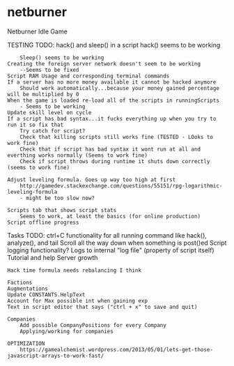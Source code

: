 # netburner
Netburner Idle Game

TESTING TODO:
	hack() and sleep() in a script
		hack() seems to be working
			
		Sleep() seems to be working
	Creating the foreign server network doesn't seem to be working
		--Seems to be fixed 
	Script RAM Usage and corresponding terminal commands
	If a server has no more money available it cannot be hacked anymore
		Should work automatically...because your money gained percentage will be multiplied by 0
	When the game is loaded re-load all of the scripts in runningScripts
		- Seems to be working
	Update skill level on cycle
	If a script has bad syntax...it fucks everything up when you try to run it so fix that
		Try catch for script?
		Check that killing scripts still works fine (TESTED - LOoks to work fine)
		Check that if script has bad syntax it wont run at all and everthing works normally (Seems to work fine)
		Check if script throws during runtime it shuts down correctly (seems to work fine)
		
	Adjust leveling formula. Goes up way too high at first
		http://gamedev.stackexchange.com/questions/55151/rpg-logarithmic-leveling-formula
		- might be too slow now? 
		
	Scripts tab that shows script stats
		Seems to work, at least the basics (for online production)
	Script offline progress
	
Tasks TODO:
	ctrl+C functionality for all running command like hack(), analyze(), and tail 
	Scroll all the way down when something is post()ed
	Script logging functionality? Logs to internal "log file" (property of script itself)
	Tutorial and help
	Server growth
	
	Hack time formula needs rebalancing I think
	
	Factions
	Augmentations
	Update CONSTANTS.HelpText
	Account for Max possible int when gaining exp
	Text in script editor that says ("ctrl + x" to save and quit)
	
	Companies
		Add possible CompanyPositions for every Company
		Applying/working for companies
	
	OPTIMIZATION
		https://gamealchemist.wordpress.com/2013/05/01/lets-get-those-javascript-arrays-to-work-fast/